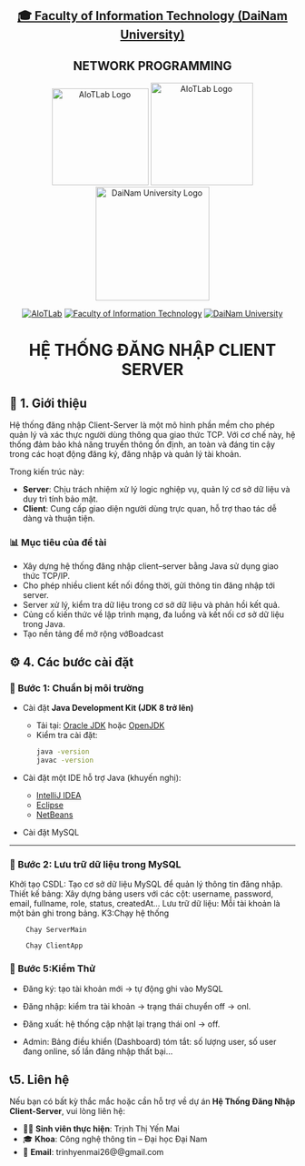 <h2 align="center">
    <a href="https://dainam.edu.vn/vi/khoa-cong-nghe-thong-tin">
    🎓 Faculty of Information Technology (DaiNam University)
    </a>
</h2>
<h2 align="center">
   NETWORK PROGRAMMING
</h2>
<div align="center">
    <p align="center">
        <img src="docs/aiotlab_logo.png" alt="AIoTLab Logo" width="170"/>
        <img src="docs/fitdnu_logo.png" alt="AIoTLab Logo" width="180"/>
        <img src="docs/dnu_logo.png" alt="DaiNam University Logo" width="200"/>
    </p>

[![AIoTLab](https://img.shields.io/badge/AIoTLab-green?style=for-the-badge)](https://www.facebook.com/DNUAIoTLab)
[![Faculty of Information Technology](https://img.shields.io/badge/Faculty%20of%20Information%20Technology-blue?style=for-the-badge)](https://dainam.edu.vn/vi/khoa-cong-nghe-thong-tin)
[![DaiNam University](https://img.shields.io/badge/DaiNam%20University-orange?style=for-the-badge)](https://dainam.edu.vn)

<h1 align="center">HỆ THỐNG ĐĂNG NHẬP CLIENT SERVER </h1>
</div>


## 📖 1. Giới thiệu

Hệ thống đăng nhập Client-Server là một mô hình phần mềm cho phép quản lý và xác thực người dùng thông qua giao thức TCP. Với cơ chế này, hệ thống đảm bảo khả năng truyền thông ổn định, an toàn và đáng tin cậy trong các hoạt động đăng ký, đăng nhập và quản lý tài khoản.

Trong kiến trúc này:  

- **Server**: Chịu trách nhiệm xử lý logic nghiệp vụ, quản lý cơ sở dữ liệu và duy trì tính bảo mật.  
- **Client**: Cung cấp giao diện người dùng trực quan, hỗ trợ thao tác dễ dàng và thuận tiện.  

### 📊 Mục tiêu của đề tài

- Xây dựng hệ thống đăng nhập client–server bằng Java sử dụng giao thức TCP/IP.
- Cho phép nhiều client kết nối đồng thời, gửi thông tin đăng nhập tới server.
- Server xử lý, kiểm tra dữ liệu trong cơ sở dữ liệu và phản hồi kết quả.
- Củng cố kiến thức về lập trình mạng, đa luồng và kết nối cơ sở dữ liệu trong Java.
- Tạo nền tảng để mở rộng vớBoadcast

## ⚙️ 4. Các bước cài đặt


### 🔹 Bước 1: Chuẩn bị môi trường  
- Cài đặt **Java Development Kit (JDK 8 trở lên)**  
  - Tải tại: [Oracle JDK](https://www.oracle.com/java/technologies/javase-downloads.html) hoặc [OpenJDK](https://jdk.java.net/)  
  - Kiểm tra cài đặt:  
    ```bash
    java -version
    javac -version
    ```  

- Cài đặt một IDE hỗ trợ Java (khuyến nghị):  
  - [IntelliJ IDEA](https://www.jetbrains.com/idea/)  
  - [Eclipse](https://www.eclipse.org/)  
  - [NetBeans](https://netbeans.apache.org/)  

- Cài đặt MySQL

---

### 🔹 Bước 2: Lưu trữ dữ liệu trong MySQL
Khởi tạo CSDL: Tạo cơ sở dữ liệu MySQL để quản lý thông tin đăng nhập.
Thiết kế bảng: Xây dựng bảng users với các cột: username, password, email, fullname, role, status, createdAt…
Lưu trữ dữ liệu: Mỗi tài khoản là một bản ghi trong bảng.
K3:Chạy hệ thống
```
    Chạy ServerMain
```
```
    Chạy ClientApp
```
### 🔹 Bước 5:Kiểm Thử
- Đăng ký: tạo tài khoản mới → tự động ghi vào MySQL

- Đăng nhập: kiểm tra tài khoản → trạng thái chuyển off → onl.

- Đăng xuất: hệ thống cập nhật lại trạng thái onl → off.
  
- Admin: Bảng điều khiển (Dashboard) tóm tắt: số lượng user, số user đang online, số lần đăng nhập thất bại…
## 📞5. Liên hệ
Nếu bạn có bất kỳ thắc mắc hoặc cần hỗ trợ về dự án **Hệ Thống Đăng Nhập Client-Server**, vui lòng liên hệ:  

- 👨‍🎓 **Sinh viên thực hiện**: Trịnh Thị Yến Mai 
- 🎓 **Khoa**: Công nghệ thông tin – Đại học Đại Nam  
- 📧 **Email**: trinhyenmai26@@gmail.com








